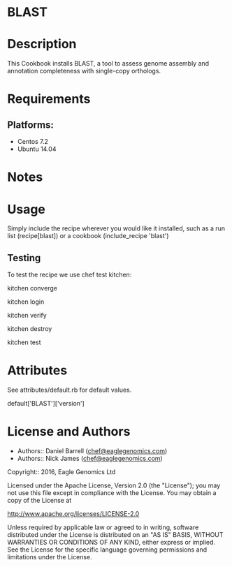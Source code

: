 # BLAST
 
Description
===========
This Cookbook installs BLAST, a tool to assess genome assembly and annotation completeness with single-copy orthologs.

Requirements
============

## Platforms:

* Centos 7.2
* Ubuntu 14.04

Notes
=====

Usage
=====
Simply include the recipe wherever you would like it installed, such as a run list (recipe[blast]) or a cookbook (include_recipe 'blast')


## Testing
To test the recipe we use chef test kitchen:

kitchen converge

kitchen login

kitchen verify

kitchen destroy

kitchen test

Attributes
==========
See attributes/default.rb for default values.

default['BLAST']['version']

License and Authors
===================

* Authors:: Daniel Barrell (<chef@eaglegenomics.com>)
* Authors:: Nick James  (<chef@eaglegenomics.com>)

Copyright:: 2016, Eagle Genomics Ltd
    
Licensed under the Apache License, Version 2.0 (the "License");
you may not use this file except in compliance with the License.
You may obtain a copy of the License at

http://www.apache.org/licenses/LICENSE-2.0

Unless required by applicable law or agreed to in writing, software
distributed under the License is distributed on an "AS IS" BASIS,
WITHOUT WARRANTIES OR CONDITIONS OF ANY KIND, either express or implied.
See the License for the specific language governing permissions and
limitations under the License. 
